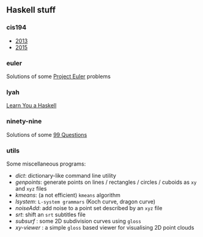 Haskell stuff
-----------

### cis194

- [2013](http://www.seas.upenn.edu/~cis194/fall14/spring13/index.html)
- [2015](http://www.seas.upenn.edu/~cis194/)

### euler

Solutions of some [Project Euler](http://projecteuler.net) problems

### lyah

[Learn You a Haskell](http://learnyouahaskell.com)

### ninety-nine

Solutions of some [99 Questions](http://www.haskell.org/haskellwiki/99_questions)

### utils

Some miscellaneous programs:

* *dict*: dictionary-like command line utility
* *genpoints*: generate points on lines / rectangles / circles / cuboids as `xy` and `xyz` files
* *kmeans*: (a not efficient) `kmeans` algorithm
* *lsystem*: `L-system grammars` (Koch curve, dragon curve)
* *noiseAdd*: add noise to a point set described by an `xyz` file
* *srt*: shift an `srt` subtitles file
* *subsurf* : some 2D subdivision curves using `gloss`
* *xy-viewer* : a simple `gloss` based viewer for visualising 2D point clouds

